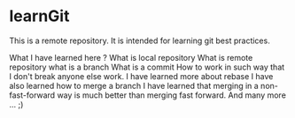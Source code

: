 # learnGit
This is a remote repository. It is intended for learning git best practices.

What I have learned here ?
What is local repository
What is remote repository
what is a branch
What is a commit
How to work in such way that I don't break anyone else work.
I have learned more about rebase
I have also learned how to merge a branch
I have learned that merging in a non-fast-forward way is much better than merging fast forward.
And many more ... ;)

